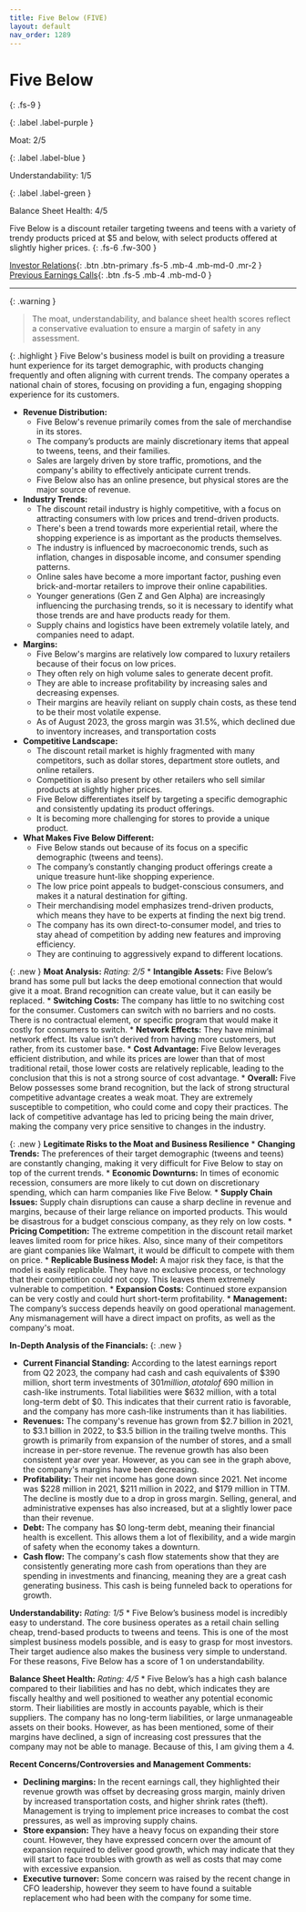 ```yaml
---
title: Five Below (FIVE)
layout: default
nav_order: 1289
---
```


# Five Below
{: .fs-9 }

{: .label .label-purple }

Moat: 2/5

{: .label .label-blue }

Understandability: 1/5

{: .label .label-green }

Balance Sheet Health: 4/5

Five Below is a discount retailer targeting tweens and teens with a variety of trendy products priced at $5 and below, with select products offered at slightly higher prices.
{: .fs-6 .fw-300 }

[Investor Relations](https://www.google.com/search?q=FIVE+investor+relations){: .btn .btn-primary .fs-5 .mb-4 .mb-md-0 .mr-2 }
[Previous Earnings Calls](https://discountingcashflows.com/company/FIVE/transcripts/){: .btn .fs-5 .mb-4 .mb-md-0 }

---

{: .warning }
>The moat, understandability, and balance sheet health scores reflect a conservative evaluation to ensure a margin of safety in any assessment.



{: .highlight }
Five Below's business model is built on providing a treasure hunt experience for its target demographic, with products changing frequently and often aligning with current trends. The company operates a national chain of stores, focusing on providing a fun, engaging shopping experience for its customers.

* **Revenue Distribution:**
    * Five Below's revenue primarily comes from the sale of merchandise in its stores. 
    * The company’s products are mainly discretionary items that appeal to tweens, teens, and their families.
    * Sales are largely driven by store traffic, promotions, and the company's ability to effectively anticipate current trends.
    * Five Below also has an online presence, but physical stores are the major source of revenue.
* **Industry Trends:**
    * The discount retail industry is highly competitive, with a focus on attracting consumers with low prices and trend-driven products.
    * There's been a trend towards more experiential retail, where the shopping experience is as important as the products themselves.
    * The industry is influenced by macroeconomic trends, such as inflation, changes in disposable income, and consumer spending patterns.
    * Online sales have become a more important factor, pushing even brick-and-mortar retailers to improve their online capabilities.
    * Younger generations (Gen Z and Gen Alpha) are increasingly influencing the purchasing trends, so it is necessary to identify what those trends are and have products ready for them.
    * Supply chains and logistics have been extremely volatile lately, and companies need to adapt.
*   **Margins:**
    * Five Below's margins are relatively low compared to luxury retailers because of their focus on low prices.
    * They often rely on high volume sales to generate decent profit.
    * They are able to increase profitability by increasing sales and decreasing expenses.
    * Their margins are heavily reliant on supply chain costs, as these tend to be their most volatile expense.
    * As of August 2023, the gross margin was 31.5%, which declined due to inventory increases, and transportation costs
*   **Competitive Landscape:**
    * The discount retail market is highly fragmented with many competitors, such as dollar stores, department store outlets, and online retailers.
    * Competition is also present by other retailers who sell similar products at slightly higher prices. 
    * Five Below differentiates itself by targeting a specific demographic and consistently updating its product offerings.
    * It is becoming more challenging for stores to provide a unique product.
*   **What Makes Five Below Different:**
    * Five Below stands out because of its focus on a specific demographic (tweens and teens).
    * The company’s constantly changing product offerings create a unique treasure hunt-like shopping experience.
    * The low price point appeals to budget-conscious consumers, and makes it a natural destination for gifting.
    * Their merchandising model emphasizes trend-driven products, which means they have to be experts at finding the next big trend.
    * The company has its own direct-to-consumer model, and tries to stay ahead of competition by adding new features and improving efficiency.
    * They are continuing to aggressively expand to different locations.
  
  
{: .new }
**Moat Analysis:**
 *Rating: 2/5*
    *   **Intangible Assets:** Five Below’s brand has some pull but lacks the deep emotional connection that would give it a moat. Brand recognition can create value, but it can easily be replaced.
    *   **Switching Costs:** The company has little to no switching cost for the consumer. Customers can switch with no barriers and no costs. There is no contractual element, or specific program that would make it costly for consumers to switch.
    *   **Network Effects:** They have minimal network effect. Its value isn’t derived from having more customers, but rather, from its customer base. 
    *  **Cost Advantage:** Five Below leverages efficient distribution, and while its prices are lower than that of most traditional retail, those lower costs are relatively replicable, leading to the conclusion that this is not a strong source of cost advantage.
     *   **Overall:** Five Below possesses some brand recognition, but the lack of strong structural competitive advantage creates a weak moat. They are extremely susceptible to competition, who could come and copy their practices. The lack of competitive advantage has led to pricing being the main driver, making the company very price sensitive to changes in the industry.

{: .new }
**Legitimate Risks to the Moat and Business Resilience**
    *  **Changing Trends:** The preferences of their target demographic (tweens and teens) are constantly changing, making it very difficult for Five Below to stay on top of the current trends.
    *  **Economic Downturns:** In times of economic recession, consumers are more likely to cut down on discretionary spending, which can harm companies like Five Below.
     *  **Supply Chain Issues:** Supply chain disruptions can cause a sharp decline in revenue and margins, because of their large reliance on imported products. This would be disastrous for a budget conscious company, as they rely on low costs.
    *  **Pricing Competition:** The extreme competition in the discount retail market leaves limited room for price hikes. Also, since many of their competitors are giant companies like Walmart, it would be difficult to compete with them on price.
    *  **Replicable Business Model:** A major risk they face, is that the model is easily replicable. They have no exclusive process, or technology that their competition could not copy. This leaves them extremely vulnerable to competition.
    *  **Expansion Costs:**  Continued store expansion can be very costly and could hurt short-term profitability.
     *   **Management:** The company’s success depends heavily on good operational management. Any mismanagement will have a direct impact on profits, as well as the company's moat.

**In-Depth Analysis of the Financials:**
{: .new }


*   **Current Financial Standing:** According to the latest earnings report from Q2 2023, the company had cash and cash equivalents of $390 million, short term investments of $301 million, a total of ~$690 million in cash-like instruments. Total liabilities were $632 million, with a total long-term debt of $0. This indicates that their current ratio is favorable, and the company has more cash-like instruments than it has liabilities. 
*   **Revenues:** The company's revenue has grown from $2.7 billion in 2021, to $3.1 billion in 2022, to $3.5 billion in the trailing twelve months. This growth is primarily from expansion of the number of stores, and a small increase in per-store revenue. The revenue growth has also been consistent year over year. However, as you can see in the graph above, the company's margins have been decreasing.
*  **Profitability:** Their net income has gone down since 2021. Net income was $228 million in 2021, $211 million in 2022, and $179 million in TTM. The decline is mostly due to a drop in gross margin. Selling, general, and administrative expenses has also increased, but at a slightly lower pace than their revenue.
*   **Debt:** The company has $0 long-term debt, meaning their financial health is excellent. This allows them a lot of flexibility, and a wide margin of safety when the economy takes a downturn.
*  **Cash flow:** The company's cash flow statements show that they are consistently generating more cash from operations than they are spending in investments and financing, meaning they are a great cash generating business. This cash is being funneled back to operations for growth.

**Understandability:** *Rating: 1/5*
    *   Five Below’s business model is incredibly easy to understand. The core business operates as a retail chain selling cheap, trend-based products to tweens and teens. This is one of the most simplest business models possible, and is easy to grasp for most investors. Their target audience also makes the business very simple to understand. For these reasons, Five Below has a score of 1 on understandability.

**Balance Sheet Health:** *Rating: 4/5*
    *   Five Below’s has a high cash balance compared to their liabilities and has no debt, which indicates they are fiscally healthy and well positioned to weather any potential economic storm. Their liabilities are mostly in accounts payable, which is their suppliers. The company has no long-term liabilities, or large unmanageable assets on their books. However, as has been mentioned, some of their margins have declined, a sign of increasing cost pressures that the company may not be able to manage. Because of this, I am giving them a 4.

**Recent Concerns/Controversies and Management Comments:**

*  **Declining margins:** In the recent earnings call, they highlighted their revenue growth was offset by decreasing gross margin, mainly driven by increased transportation costs, and higher shrink rates (theft). Management is trying to implement price increases to combat the cost pressures, as well as improving supply chains. 
*  **Store expansion:** They have a heavy focus on expanding their store count. However, they have expressed concern over the amount of expansion required to deliver good growth, which may indicate that they will start to face troubles with growth as well as costs that may come with excessive expansion.
*  **Executive turnover:** Some concern was raised by the recent change in CFO leadership, however they seem to have found a suitable replacement who had been with the company for some time.
